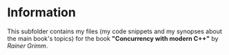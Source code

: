 # Information
This subfolder contains my files
(my code snippets and my synopses about the main book's topics) for the book
**"Concurrency with modern C++"** by *Rainer Grimm*.
